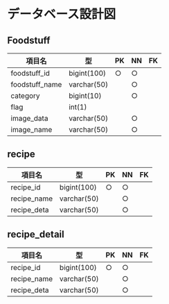 # データベース設計図

## Foodstuff
|項目名|型|PK|NN|FK|
|-----|--|--|--|--|
|foodstuff_id|bigint(100)|○|○||
|foodstuff_name|varchar(50)||○|
|category|bigint(10)||○|
|flag|int(1)||||
|image_data|varchar(50)||○|
|image_name|varchar(50)||○|

## recipe
|項目名|型|PK|NN|FK|
|-----|--|--|--|--|
|recipe_id|bigint(100)|○|○||
|recipe_name|varchar(50)||○||
|recipe_deta|varchar(50)||○|


## recipe_detail
|項目名|型|PK|NN|FK|
|-----|--|--|--|--|
|recipe_id|bigint(100)|○|○||
|recipe_name|varchar(50)||○||
|recipe_deta|varchar(50)||○|
